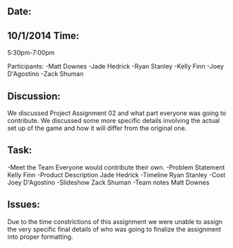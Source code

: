 Date:
--------
10/1/2014
Time: 
--------
5:30pm-7:00pm

Participants:
-Matt Downes
-Jade Hedrick
-Ryan Stanley
-Kelly Finn
-Joey D'Agostino
-Zack Shuman

Discussion:
----------------
We discussed Project Assignment 02 and what part everyone was going to contribute.
We discussed some more specific details involving the actual set up of the game and how
it will differ from the original one.

Task:
--------
-Meet the Team			Everyone would contribute their own.
-Problem Statement 		Kelly Finn
-Product Description            Jade Hedrick
-Timeline				        Ryan Stanley
-Cost					Joey D'Agostino
-Slideshow				Zack Shuman
-Team notes				Matt Downes

Issues:
----------
Due to the time constrictions of this assignment we were unable to assign the very specific final
details of who was going to finalize the assignment into proper formatting. 




